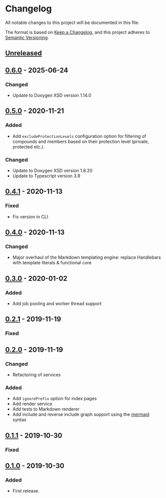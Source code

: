 # Changelog

All notable changes to this project will be documented in this file.

The format is based on [Keep a Changelog](https://keepachangelog.com/en/1.0.0/),
and this project adheres to [Semantic Versioning](https://semver.org/spec/v2.0.0.html).

## [Unreleased]

## [0.6.0] - 2025-06-24

### Changed

- Update to Doxygen XSD version 1.14.0

## [0.5.0] - 2020-11-21

### Added

- Add `excludeProtectionLevels` configuration option for filtering of compounds
  and members based on their protection level (private, protected etc.).

### Changed

- Update to Doxygen XSD version 1.8.20
- Update to Typescript version 3.9

## [0.4.1] - 2020-11-13

### Fixed

- Fix version in CLI

## [0.4.0] - 2020-11-13

### Changed

- Major overhaul of the Markdown templating engine: replace Handlebars with
  template literals & functional core

## [0.3.0] - 2020-01-02

### Added

- Add job pooling and worker thread support

## [0.2.1] - 2019-11-19

### Fixed

## [0.2.0] - 2019-11-19

### Changed

- Refactoring of services

### Added

- Add `ignorePrefix` option for index pages
- Add render service
- Add tests to Markdown renderer
- Add include and reverse include graph support using the [mermaid](https://mermaidjs.github.io/#/?id=mermaid) syntax

## [0.1.1] - 2019-10-30

### Fixed

## [0.1.0] - 2019-10-30

### Added

- First release.

[unreleased]: https://github.com/fredericbonnet/seaborg/compare/v0.6.0...HEAD
[0.6.0]: https://github.com/fredericbonnet/seaborg/compare/v0.5.0...v0.6.0
[0.5.0]: https://github.com/fredericbonnet/seaborg/compare/v0.4.1...v0.5.0
[0.4.1]: https://github.com/fredericbonnet/seaborg/compare/v0.4.0...v0.4.1
[0.4.0]: https://github.com/fredericbonnet/seaborg/compare/v0.3.0...v0.4.0
[0.3.0]: https://github.com/fredericbonnet/seaborg/compare/v0.2.1...v0.3.0
[0.2.1]: https://github.com/fredericbonnet/seaborg/compare/v0.2.0...v0.2.1
[0.2.0]: https://github.com/fredericbonnet/seaborg/compare/v0.1.1...v0.2.0
[0.1.1]: https://github.com/fredericbonnet/seaborg/compare/v0.1.0...v0.1.1
[0.1.0]: https://github.com/fredericbonnet/seaborg/releases/tag/v0.1.0
